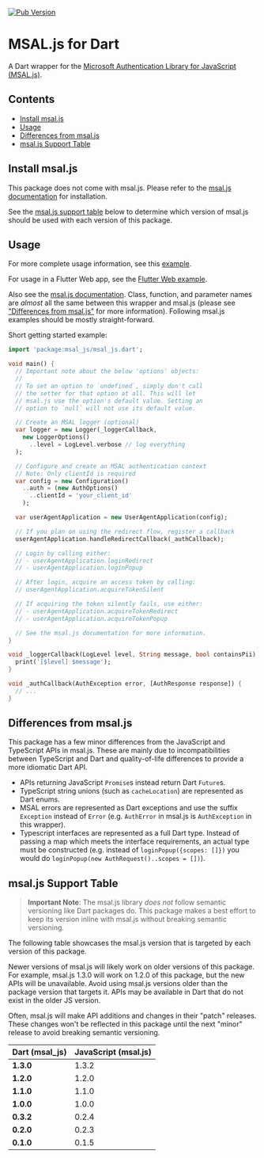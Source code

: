 [![Pub Version](https://img.shields.io/pub/v/msal_js)](https://pub.dev/packages/msal_js)

# MSAL.js for Dart
A Dart wrapper for the [Microsoft Authentication Library for JavaScript (MSAL.js)](https://github.com/AzureAD/microsoft-authentication-library-for-js). 

## Contents
- [Install msal.js](#install-msaljs)
- [Usage](#usage)
- [Differences from msal.js](#differences-from-msaljs)
- [msal.js Support Table](#msaljs-support-table)

## Install msal.js
This package does not come with msal.js. Please refer to the [msal.js documentation](https://github.com/AzureAD/microsoft-authentication-library-for-js/wiki/MSAL-Installation) for installation.

See the [msal.js support table](#msaljs-support-table) below to determine which version of msal.js should be used with each version of this package.

## Usage
For more complete usage information, see this [example](./example/example.md). 

For usage in a Flutter Web app, see the [Flutter Web example](./example/flutter_web_example.md).

Also see the [msal.js documentation](https://github.com/AzureAD/microsoft-authentication-library-for-js/wiki). Class, function, and parameter names are *almost* all the same between this wrapper and msal.js (please see ["Differences from msal.js"](#differences-from-msaljs) for more information). Following msal.js examples should be mostly straight-forward.

Short getting started example:
```dart
import 'package:msal_js/msal_js.dart';

void main() {
  // Important note about the below 'options' objects:
  //
  // To set an option to `undefined`, simply don't call
  // the setter for that option at all. This will let
  // msal.js use the option's default value. Setting an
  // option to `null` will not use its default value.

  // Create an MSAL logger (optional)
  var logger = new Logger(_loggerCallback,
    new LoggerOptions()
      ..level = LogLevel.verbose // log everything
  );

  // Configure and create an MSAL authentication context
  // Note: Only clientId is required
  var config = new Configuration()
    ..auth = (new AuthOptions()
      ..clientId = 'your_client_id'
    );

  var userAgentApplication = new UserAgentApplication(config);

  // If you plan on using the redirect flow, register a callback
  userAgentApplication.handleRedirectCallback(_authCallback);

  // Login by calling either:
  // - userAgentApplication.loginRedirect
  // - userAgentApplication.loginPopup

  // After login, acquire an access token by calling:
  // userAgentApplication.acquireTokenSilent

  // If acquiring the token silently fails, use either:
  // - userAgentApplication.acquireTokenRedirect
  // - userAgentApplication.acquireTokenPopup

  // See the msal.js documentation for more information.
}

void _loggerCallback(LogLevel level, String message, bool containsPii) {
  print('[$level] $message');
}

void _authCallback(AuthException error, [AuthResponse response]) {
  // ...
}
```

## Differences from msal.js
This package has a few minor differences from the JavaScript and TypeScript APIs in msal.js. These are mainly due to incompatibilities between TypeScript and Dart and quality-of-life differences to provide a more idiomatic Dart API.

- APIs returning JavaScript `Promise`s instead return Dart `Future`s.
- TypeScript string unions (such as `cacheLocation`) are represented as Dart enums.
- MSAL errors are represented as Dart exceptions and use the suffix `Exception` instead of `Error` (e.g. `AuthError` in msal.js is `AuthException` in this wrapper).
- Typescript interfaces are represented as a full Dart type. Instead of passing a map which meets the interface requirements, an actual type must be constructed (e.g. instead of `loginPopup({scopes: []})` you would do `loginPopup(new AuthRequest()..scopes = [])`).

## msal.js Support Table
> **Important Note**: The msal.js library *does not* follow semantic versioning like Dart packages do. This package makes a best effort to keep its version inline with msal.js without breaking semantic versioning.

The following table showcases the msal.js version that is targeted by each version of this package.

Newer versions of msal.js will likely work on older versions of this package. For example, msal.js 1.3.0 will work on 1.2.0 of this package, but the new APIs will be unavailable. Avoid using msal.js versions older than the package version that targets it. APIs may be available in Dart that do not exist in the older JS version.

Often, msal.js will make API additions and changes in their "patch" releases. These changes won't be reflected in this package until the next "minor" release to avoid breaking semantic versioning.

| Dart (msal_js)     | JavaScript (msal.js) |
| ------------------ | -------------------- |
| **1.3.0**          | 1.3.2                |
| **1.2.0**          | 1.2.0                |
| **1.1.0**          | 1.1.0                |
| **1.0.0**          | 1.0.0                |
| **0.3.2**          | 0.2.4                |
| **0.2.0**          | 0.2.3                |
| **0.1.0**          | 0.1.5                |
